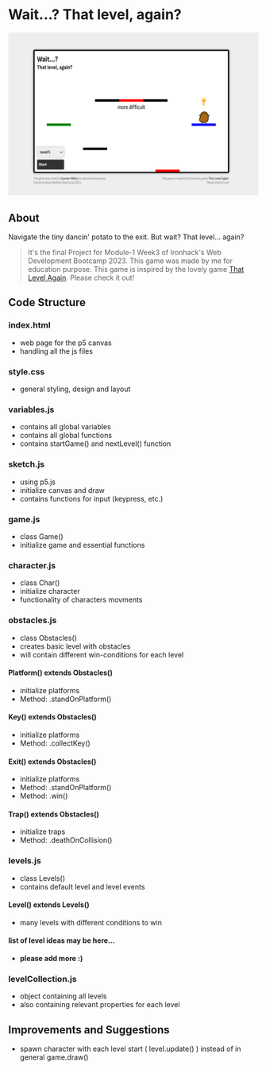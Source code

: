 # Wait...? That level, again?
![screenshot](./Screenshot.png)
## About
Navigate the tiny dancin' potato to the exit. But wait? That level... again?

> It's the final Project for Module-1 Week3 of Ironhack's Web Development Bootcamp 2023. This game was made by me for education purpose.
> This game is inspired by the lovely game [That Level Again](https://play.google.com/store/apps/details?id=ru.iamtagir.game.android). Please check it out!

## Code Structure
### index.html
* web page for the p5 canvas
* handling all the js files

### style.css
* general styling, design and layout

### variables.js
* contains all global variables
* contains all global functions
* contains startGame() and nextLevel() function

### sketch.js 
* using p5.js
* initialize canvas and draw
* contains functions for input (keypress, etc.)

### game.js
* class Game()
* initialize game and essential functions

### character.js
* class Char()
* initialize character
* functionality of characters movments

### obstacles.js
* class Obstacles()
* creates basic level with obstacles
* will contain different win-conditions for each level
#### Platform() extends Obstacles()
* initialize platforms
* Method: .standOnPlatform()
#### Key() extends Obstacles()
* initialize platforms
* Method: .collectKey()
#### Exit() extends Obstacles()
* initialize platforms
* Method: .standOnPlatform()
* Method: .win()
#### Trap() extends Obstacles()
* initialize traps 
* Method: .deathOnCollision()

### levels.js
* class Levels()
* contains default level and level events
#### Level() extends Levels()
* many levels with different conditions to win
#### list of level ideas may be here...
* __please add more :)__

### levelCollection.js
* object containing all levels
* also containing relevant properties for each level

## Improvements and Suggestions
* spawn character with each level start ( level.update() ) instead of in general game.draw()
